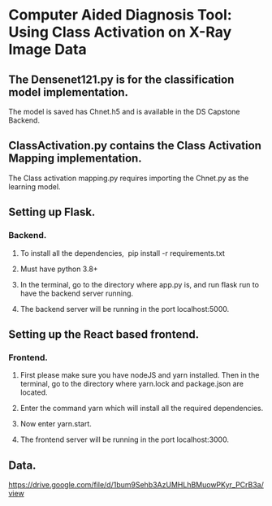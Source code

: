 # Computer Aided Diagnosis Tool: Using Class Activation on X-Ray Image Data

## The Densenet121.py is for the classification model implementation.

The model is saved has Chnet.h5 and is available in the DS Capstone Backend.

## ClassActivation.py contains the Class Activation Mapping implementation.

The Class activation mapping.py requires importing the Chnet.py as the learning model.

## Setting up Flask.

### Backend.

1.	To install all the dependencies,  pip install -r requirements.txt

2.	Must have python 3.8+

3.	In the terminal, go to the directory where app.py is, and run flask run to have the backend server running.

4.	The backend server will be running in the port localhost:5000.



## Setting up the React based frontend.

### Frontend.

1. First please make sure you have nodeJS and yarn installed. Then in the terminal, go to the directory where yarn.lock and package.json are located.

2. Enter the command yarn which will install all the required dependencies.

3. Now enter yarn.start.

4. The frontend server will be running in the port localhost:3000.


## Data.

https://drive.google.com/file/d/1bum9Sehb3AzUMHLhBMuowPKyr_PCrB3a/view
